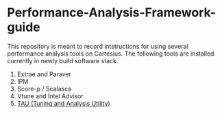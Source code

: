 # Performance-Analysis-Framework-guide

This repository is meant to record intstructions for using several performance analysis tools on Cartesius. The following tools are installed currently in newly build software stack. 

1. Extrae and Paraver
2. IPM  
3. Score-p / Scalasca 
4. Vtune and Intel Advisor 
5. [TAU (Tuning and Analysis Utility) ](tau/tau_usage.md)


